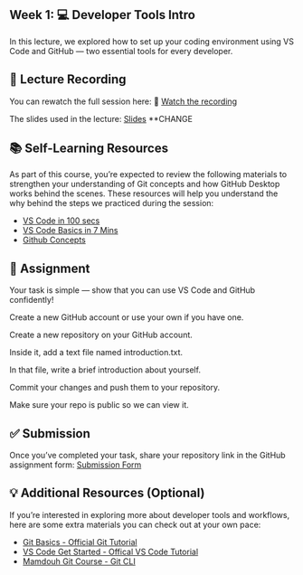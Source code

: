 

## Week 1: 💻 Developer Tools Intro
In this lecture, we explored how to set up your coding environment using VS Code and GitHub — two essential tools for every developer.

## 🎥 Lecture Recording

You can rewatch the full session here:
🔗 [Watch the recording](https://youtu.be/17PSSgbuFbs?si=24-lYgN6TrdUZq65)

The slides used in the lecture:
[Slides](../assets/Dev%20Tools%20Intro.pdf) **CHANGE


## 📚 Self-Learning Resources

As part of this course, you’re expected to review the following materials to strengthen your understanding of Git concepts and how GitHub Desktop works behind the scenes.
These resources will help you understand the why behind the steps we practiced during the session:

- [VS Code in 100 secs](https://www.youtube.com/watch?v=KMxo3T_MTvY&pp=ygUPdnNjb2RlIHR1dG9yaWFs)
- [VS Code Basics in 7 Mins](https://youtu.be/B-s71n0dHUk)
- [Github Concepts](https://youtu.be/yPCGMzkpzLA)

## 🧠 Assignment

Your task is simple — show that you can use VS Code and GitHub confidently!

Create a new GitHub account or use your own if you have one.

Create a new repository on your GitHub account.

Inside it, add a text file named introduction.txt.

In that file, write a brief introduction about yourself.

Commit your changes and push them to your repository.

Make sure your repo is public so we can view it.


## ✅ Submission

Once you’ve completed your task, share your repository link in the GitHub assignment form:
[Submission Form](https://forms.office.com/r/WnTDBveeGt)



## 💡 Additional Resources (Optional)

If you’re interested in exploring more about developer tools and workflows, here are some extra materials you can check out at your own pace:
- [Git Basics - Official Git Tutorial](https://git-scm.com/docs/gittutorial)
- [VS Code Get Started - Offical VS Code Tutorial](https://code.visualstudio.com/docs/getstarted/getting-started)
- [Mamdouh Git Course - Git CLI](https://www.youtube.com/watch?v=qCp9QpVeJPE)
